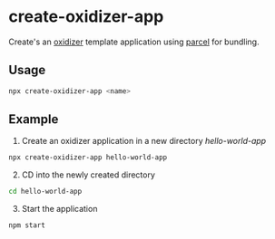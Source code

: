 # create-oxidizer-app
Create's an [oxidizer](https://github.com/michaelmunson/oxidizer) template application using [parcel](https://parceljs.org/) for bundling.

## Usage
```bash
npx create-oxidizer-app <name>
```

## Example
1. Create an oxidizer application in a new directory *hello-world-app*
```bash
npx create-oxidizer-app hello-world-app
```
2. CD into the newly created directory
```bash
cd hello-world-app
```
3. Start the application
```bash
npm start
```


